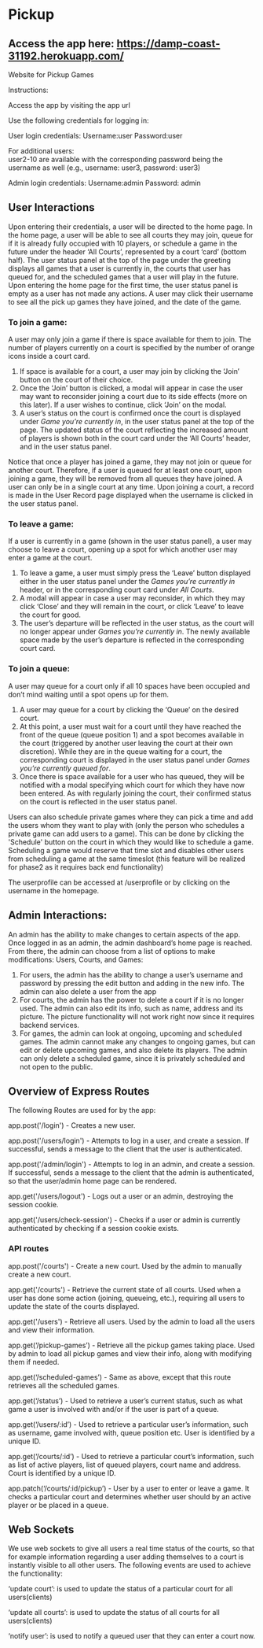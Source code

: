 # Pickup
## Access the app here: https://damp-coast-31192.herokuapp.com/

Website for Pickup Games

Instructions:

Access the app by visiting the app url

Use the following credentials for logging in:

User login credentials:
Username:user
Password:user

For additional users:  
user2-10 are available with the corresponding password being the username as well (e.g., username: user3, password: user3)


Admin login credentials:
Username:admin
Password: admin



## User Interactions 

Upon entering their credentials, a user will be directed to the home page. In the home page, a user will be able to see all courts they may join, queue for if it is already fully occupied with 10 players, or schedule a game in the future under the header ‘All Courts’, represented by a court ‘card’ (bottom half). The user status panel at the top of the page under the greeting displays all games that a user is currently in, the courts that user has queued for, and the scheduled games that a user will play in the future. Upon entering the home page for the first time, the user status panel is empty as a user has not made any actions. A user may click their username to see all the pick up games they have joined, and the date of the game. 

### To join a game:  
A user may only join a game if there is space available for them to join. The number of players currently on a court is specified by the number of orange icons inside a court card.

1. If space is available for a court, a user may join by clicking the ‘Join’ button on the court of their choice.
2. Once the ‘Join’ button is clicked, a modal will appear in case the user may want to reconsider joining a court due to its side effects (more on this later). If a user wishes to continue, click ‘Join’ on the modal.
3. A user’s status on the court is confirmed once the court is displayed under _Game you’re currently in_,  in the user status panel at the top of the page. The updated status of the court reflecting the increased amount of players is shown both in the court card under the ‘All Courts’ header, and in the user status panel.

Notice that once a player has joined a game, they may not join or queue for another court. Therefore, if a user is queued for at least one court, upon joining a game, they will be removed from all queues they have joined. A user can only be in a single court at any time. Upon joining a court, a record is made in the User Record page displayed when the username is clicked in the user status panel.

### To leave a game:
If a user is currently in a game (shown in the user status panel), a user may choose to leave a court, opening up a spot for which another user may enter a game at the court.

1. To leave a game, a user must simply press the ‘Leave’ button displayed either in the user status panel under the _Games you’re currently in_ header, or in the corresponding court card under _All Courts_.
2. A modal will appear in case a user may reconsider, in which they may click ‘Close’ and they will remain in the court, or click ‘Leave’ to leave the court for good.
3. The user’s departure will be reflected in the user status, as the court will no longer appear under _Games you’re currently in_. The newly available space made by the user’s departure is reflected in the corresponding court card.

### To join a queue: 
A user may queue for a court only if all 10 spaces have been occupied and don’t mind waiting until a spot opens up for them.

1. A user may queue for a court by clicking the ‘Queue’ on the desired court. 
2. At this point, a user must wait for a court until they have reached the front of the queue (queue position 1) and a spot becomes available in the court (triggered by another user leaving the court at their own discretion). While they are in the queue waiting for a court, the corresponding court is displayed in the user status panel under _Games you’re currently queued for_. 
3. Once there is space available for a user who has queued, they will be notified with a modal specifying which court for which they have now been entered. As with regularly joining the court, their confirmed status on the court is reflected in the user status panel.


Users can also schedule private games where they can pick a time and add the users whom they want to play with (only the person who schedules a private game can add users to a game). This can be done by clicking the 'Schedule' button on the court in which they would like to schedule a game. Scheduling a game would reserve that time slot and disables other users from scheduling a game at the same timeslot (this feature will be realized for phase2 as it requires back end functionality)

The userprofile can be accessed at /userprofile or by clicking on the username in the homepage.

## Admin Interactions:
An admin has the ability to make changes to certain aspects of the app. Once logged in as an admin, the admin dashboard’s home page is reached. From there, the admin can choose from a list of options to make modifications: Users, Courts, and Games:
1. For users, the admin has the ability to change a user’s username and password by pressing the edit button and adding in the new info. The admin can also delete a user from the app
2. For courts, the admin has the power to delete a court if it is no longer used. The admin can also edit its info, such as name, address and its picture. The picture functionality will not work right now since it requires backend services.
3. For games, the admin can look at ongoing, upcoming and scheduled games. The admin cannot make any changes to ongoing games, but can edit or delete upcoming games, and also delete its players. The admin can only delete a scheduled game, since it is privately scheduled and not open to the public.


## Overview of Express Routes

The following Routes are used for by the app:

app.post('/login') - Creates a new user.

app.post('/users/login') - Attempts to log in a user, and create a session. If successful, sends a message to the client that the user is authenticated.

app.post('/admin/login') - Attempts to log in an admin, and create a session. If successful, sends a message to the client that the admin is authenticated, so that the user/admin home page can be rendered.

app.get('/users/logout') - Logs out a user or an admin, destroying the session cookie.

app.get('/users/check-session') - Checks if a user or admin is currently authenticated by checking if a session cookie exists.


### API routes
app.post('/courts') - Create a new court. Used by the admin to manually create a new court.

app.get('/courts') - Retrieve the current state of all courts. Used when a user has done some action (joining, queueing, etc.), requiring all users to update the state of the courts displayed.

app.get('/users') - Retrieve all users. Used by the admin to load all the users and view their information.

app.get(‘/pickup-games’) - Retrieve all the pickup games taking place. Used by admin to load all pickup games and view their info, along with modifying them if needed.

app.get(‘/scheduled-games’) - Same as above, except that this route retrieves all the scheduled games.

app.get(‘/status’) - Used to retrieve a user’s current status, such as what game a user is involved with and/or if the user is part of a queue.

app.get(‘/users/:id’) - Used to retrieve a particular user’s information, such as username, game involved with, queue position etc. User is identified by a unique ID.

app.get(‘/courts/:id’) - Used to retrieve a particular court’s information, such as list of active players, list of queued players, court name and address. Court is identified by a unique ID.

app.patch(‘/courts/:id/pickup’) - User by a user to enter or leave a game. It checks a particular court and determines whether user should by an active player or be placed in a queue.




## Web Sockets
We use web sockets to give all users a real time status of the courts, so that for example information regarding a user adding themselves to a court is instantly visible to all other users. 
The following events are used to achieve the functionality:

‘update court’: is used to update the status of a particular court for all users(clients)

‘update all courts’: is used to update the status of all courts for all users(clients)

‘notify user’: is used to notify a queued user that they can enter a court now.


